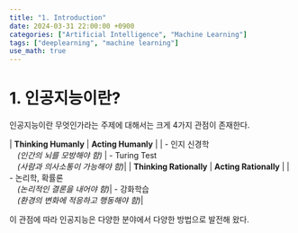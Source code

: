 ```yaml
---
title: "1. Introduction"
date: 2024-03-31 22:00:00 +0900
categories: ["Artificial Intelligence", "Machine Learning"]
tags: ["deeplearning", "machine learning"]
use_math: true
---
```


# 1. 인공지능이란?

인공지능이란 무엇인가라는 주제에 대해서는 크게 4가지 관점이 존재한다.

| **Thinking Humanly** | **Acting Humanly** |
| - 인지 신경학<br>　_(인간의 뇌를 모방해야 함)_ | - Turing Test<br>　_(사람과 의사소통이 가능해야 함)_|
| **Thinking Rationally** | **Acting Rationally** |
| - 논리학, 확률론<br>　_(논리적인 결론을 내어야 함)_| - 강화학습<br>　_(환경의 변화에 적응하고 행동해야 함)_|

이 관점에 따라 인공지능은 다양한 분야에서 다양한 방법으로 발전해 왔다.